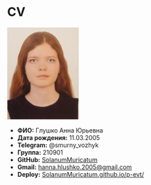 # CV
![](https://github.com/SolanumMuricatum/p-evt/blob/main/me.jpg)

+ **ФИО:** Глушко Анна Юрьевна
+ **Дата рождения:** 11.03.2005
+ **Telegram:** @smurny_vozhyk
+ **Группа:** 210901
+ **GitHub:** [SolanumMuricatum](https://github.com/SolanumMuricatum/ "Перейти по ссылке")
+ **Gmail:** [hanna.hlushko.2005@gmail.com](hanna.hlushko.2005@gmail.com "Скопировать") 
+ **Deploy:** [SolanumMuricatum.github.io/p-evt/](https://solanummuricatum.github.io/p-evt/ "Перейти по ссылке")
